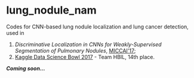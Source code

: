 # lung_nodule_nam

Codes for CNN-based lung nodule localization and lung cancer detection, used in <br />
1) *Discriminative Localization in CNNs for Weakly-Supervised Segmentation of Pulmonary Nodules*, [MICCAI'17](https://arxiv.org/abs/1707.01086); <br />
2) [Kaggle Data Science Bowl 2017](https://www.kaggle.com/c/data-science-bowl-2017) - Team HBIL, 14th place.

***Coming soon...***
